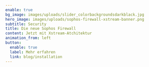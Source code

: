 ```yaml
---
enable: true
bg_image: images/uploads/slider_colorbackgroundsdarkblack.jpg
hero_image: images/uploads/sophos-firewall-xstream-banner.png
subtitle: Security
title: Die neue Sophos Firewall
content: Jetzt mit Xstream-Atchitektur
animation_from: left
button:
  enable: true
  label: Mehr erfahren
  link: blog/installation
---
```

